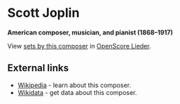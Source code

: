
# Scott Joplin

__American composer, musician, and pianist (1868–1917)__

View [sets by this composer] in [OpenScore Lieder].

[sets by this composer]: https://musescore.com/openscore-lieder-corpus/sets?order=title&text=Joplin,+Scott
[OpenScore Lieder]: https://musescore.com/openscore-lieder-corpus

## External links

- [Wikipedia] - learn about this composer.
- [Wikidata] - get data about this composer.

[Wikipedia]: https://en.wikipedia.org/wiki/Scott_Joplin
[Wikidata]: https://www.wikidata.org/wiki/Q191499
